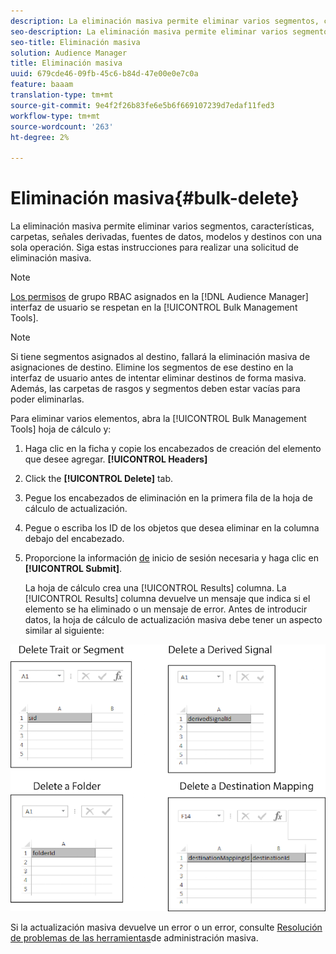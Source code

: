 ```yaml
---
description: La eliminación masiva permite eliminar varios segmentos, características, carpetas, señales derivadas, fuentes de datos, modelos y destinos con una sola operación. Siga estas instrucciones para realizar una solicitud de eliminación masiva.
seo-description: La eliminación masiva permite eliminar varios segmentos, características, carpetas, señales derivadas, fuentes de datos, modelos y destinos con una sola operación. Siga estas instrucciones para realizar una solicitud de eliminación masiva.
seo-title: Eliminación masiva
solution: Audience Manager
title: Eliminación masiva
uuid: 679cde46-09fb-45c6-b84d-47e00e0e7c0a
feature: baaam
translation-type: tm+mt
source-git-commit: 9e4f2f26b83fe6e5b6f669107239d7edaf11fed3
workflow-type: tm+mt
source-wordcount: '263'
ht-degree: 2%

---
```



# Eliminación masiva{#bulk-delete}

La eliminación masiva permite eliminar varios segmentos, características, carpetas, señales derivadas, fuentes de datos, modelos y destinos con una sola operación. Siga estas instrucciones para realizar una solicitud de eliminación masiva.

<!-- 

<p>t_bulk_delete.xml </p>

 -->

>[!NOTE]
>
>[Los permisos](../../features/administration/administration-overview.md) de grupo RBAC asignados en la [!DNL Audience Manager] interfaz de usuario se respetan en la [!UICONTROL Bulk Management Tools].

>[!NOTE]
>
>Si tiene segmentos asignados al destino, fallará la eliminación masiva de asignaciones de destino. Elimine los segmentos de ese destino en la interfaz de usuario antes de intentar eliminar destinos de forma masiva. Además, las carpetas de rasgos y segmentos deben estar vacías para poder eliminarlas.

Para eliminar varios elementos, abra la [!UICONTROL Bulk Management Tools] hoja de cálculo y:

1. Haga clic en la ficha y copie los encabezados de creación del elemento que desee agregar. **[!UICONTROL Headers]**
2. Click the **[!UICONTROL Delete]** tab.
3. Pegue los encabezados de eliminación en la primera fila de la hoja de cálculo de actualización.
4. Pegue o escriba los ID de los objetos que desea eliminar en la columna debajo del encabezado.
5. Proporcione la información [de](../../reference/bulk-management-tools/bulk-management-intro.md#auth-reqs) inicio de sesión necesaria y haga clic en **[!UICONTROL Submit]**.

   La hoja de cálculo crea una [!UICONTROL Results] columna. La [!UICONTROL Results] columna devuelve un mensaje que indica si el elemento se ha eliminado o un mensaje de error.
Antes de introducir datos, la hoja de cálculo de actualización masiva debe tener un aspecto similar al siguiente:

![](assets/delete.png)

Si la actualización masiva devuelve un error o un error, consulte [Resolución de problemas de las herramientas](../../reference/bulk-management-tools/bulk-troubleshooting.md)de administración masiva.

